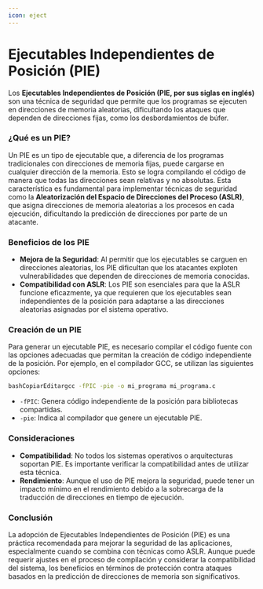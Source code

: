 ```yaml
---
icon: eject
---
```


# Ejecutables Independientes de Posición (PIE)

Los **Ejecutables Independientes de Posición (PIE, por sus siglas en inglés)** son una técnica de seguridad que permite que los programas se ejecuten en direcciones de memoria aleatorias, dificultando los ataques que dependen de direcciones fijas, como los desbordamientos de búfer.

### ¿Qué es un PIE?

Un PIE es un tipo de ejecutable que, a diferencia de los programas tradicionales con direcciones de memoria fijas, puede cargarse en cualquier dirección de la memoria. Esto se logra compilando el código de manera que todas las direcciones sean relativas y no absolutas. Esta característica es fundamental para implementar técnicas de seguridad como la **Aleatorización del Espacio de Direcciones del Proceso (ASLR)**, que asigna direcciones de memoria aleatorias a los procesos en cada ejecución, dificultando la predicción de direcciones por parte de un atacante.

### Beneficios de los PIE

* **Mejora de la Seguridad**: Al permitir que los ejecutables se carguen en direcciones aleatorias, los PIE dificultan que los atacantes exploten vulnerabilidades que dependen de direcciones de memoria conocidas.
* **Compatibilidad con ASLR**: Los PIE son esenciales para que la ASLR funcione eficazmente, ya que requieren que los ejecutables sean independientes de la posición para adaptarse a las direcciones aleatorias asignadas por el sistema operativo.

### Creación de un PIE

Para generar un ejecutable PIE, es necesario compilar el código fuente con las opciones adecuadas que permitan la creación de código independiente de la posición. Por ejemplo, en el compilador GCC, se utilizan las siguientes opciones:

```bash
bashCopiarEditargcc -fPIC -pie -o mi_programa mi_programa.c
```

* `-fPIC`: Genera código independiente de la posición para bibliotecas compartidas.
* `-pie`: Indica al compilador que genere un ejecutable PIE.

### Consideraciones

* **Compatibilidad**: No todos los sistemas operativos o arquitecturas soportan PIE. Es importante verificar la compatibilidad antes de utilizar esta técnica.
* **Rendimiento**: Aunque el uso de PIE mejora la seguridad, puede tener un impacto mínimo en el rendimiento debido a la sobrecarga de la traducción de direcciones en tiempo de ejecución.

### Conclusión

La adopción de Ejecutables Independientes de Posición (PIE) es una práctica recomendada para mejorar la seguridad de las aplicaciones, especialmente cuando se combina con técnicas como ASLR. Aunque puede requerir ajustes en el proceso de compilación y considerar la compatibilidad del sistema, los beneficios en términos de protección contra ataques basados en la predicción de direcciones de memoria son significativos.
